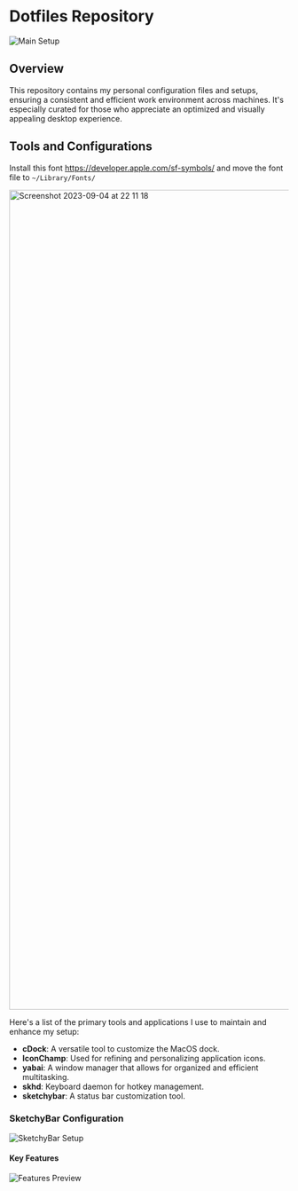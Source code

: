 # Dotfiles Repository

![Main Setup](https://github.com/mvritz/dotfiles/assets/108946710/7e6d3e8b-f274-4e8d-bfe5-1afc230be03e)

## Overview

This repository contains my personal configuration files and setups, ensuring a consistent and efficient work environment across machines. It's especially curated for those who appreciate an optimized and visually appealing desktop experience.

## Tools and Configurations
Install this font https://developer.apple.com/sf-symbols/ and move the font file to `~/Library/Fonts/`

<img width="1478" alt="Screenshot 2023-09-04 at 22 11 18" src="https://github.com/mvritz/dotfiles/assets/108946710/6efc8f59-883a-40ca-b442-6f27bf3ba64c">

Here's a list of the primary tools and applications I use to maintain and enhance my setup:

- **cDock**: A versatile tool to customize the MacOS dock.
- **IconChamp**: Used for refining and personalizing application icons.
- **yabai**: A window manager that allows for organized and efficient multitasking.
- **skhd**: Keyboard daemon for hotkey management.
- **sketchybar**: A status bar customization tool.

### SketchyBar Configuration

![SketchyBar Setup](https://github.com/mvritz/dotfiles/assets/108946710/6efc8f59-883a-40ca-b442-6f27bf3ba64c)

#### Key Features

![Features Preview](https://github.com/mvritz/dotfiles/assets/108946710/86300df3-f957-4973-a5c1-8949f0258324)

